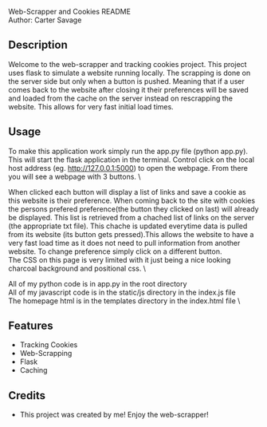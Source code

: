 Web-Scrapper and Cookies README \
Author: Carter Savage

## Description
Welcome to the web-scrapper and tracking cookies project. This project uses flask to simulate a website running locally. The scrapping is done on the server side but only when a button is pushed. Meaning that if a user comes back to the website after closing it their preferences will be saved and loaded from the cache on the server instead on rescrapping the website. This allows for very fast initial load times. 

## Usage
To make this application work simply run the app.py file (python app.py). 
This will start the flask application in the terminal. Control click on the local host address (eg. http://127.0.0.1:5000) to open the webpage.
From there you will see a webpage with 3 buttons. \ 

When clicked each button will display a list of links and save a cookie as this website is their preference. 
When coming back to the site with cookies the persons prefered preference(the button they clicked on last) will already be displayed.
This list is retrieved from a chached list of links on the server (the appropriate txt file). This chache is updated everytime data is pulled from its website (its button gets pressed).This allows the website to have a very fast load time as it does not need to pull information from another website. 
To change preference simply click on a different button. \
The CSS on this page is very limited with it just being a nice looking charcoal background and positional css. \

All of my python code is in app.py in the root directory \
All of my javascript code is in the static/js directory in the index.js file \
The homepage html is in the templates directory in the index.html file \

## Features

* Tracking Cookies 
* Web-Scrapping
* Flask 
* Caching 

## Credits
* This project was created by me!
Enjoy the web-scrapper!